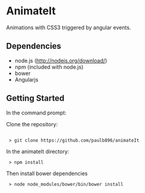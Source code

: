 AnimateIt
=========

Animations with CSS3 triggered by angular events.


## Dependencies

- node.js (http://nodejs.org/download/)
- npm (included with node.js)
- bower
- Angularjs

## Getting Started

In the command prompt:

Clone the repository:
```

 > git clone https://github.com/paulb896/animateIt

```

In the animateIt directory:
```
 > npm install

```

Then install bower dependencies
```
 > node node_modules/bower/bin/bower install

```
